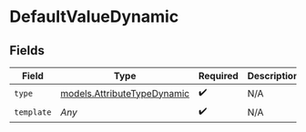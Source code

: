 # DefaultValueDynamic


## Fields

| Field                                                            | Type                                                             | Required                                                         | Description                                                      | Example                                                          |
| ---------------------------------------------------------------- | ---------------------------------------------------------------- | ---------------------------------------------------------------- | ---------------------------------------------------------------- | ---------------------------------------------------------------- |
| `type`                                                           | [models.AttributeTypeDynamic](../models/attributetypedynamic.md) | :heavy_check_mark:                                               | N/A                                                              | dynamic                                                          |
| `template`                                                       | *Any*                                                            | :heavy_check_mark:                                               | N/A                                                              |                                                                  |